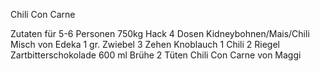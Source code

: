 Chili Con Carne

Zutaten für 5-6 Personen
750kg Hack
4 Dosen Kidneybohnen/Mais/Chili Misch von Edeka
1 gr. Zwiebel
3 Zehen Knoblauch
1 Chili
2 Riegel Zartbitterschokolade
600 ml Brühe
2 Tüten Chili Con Carne von Maggi
